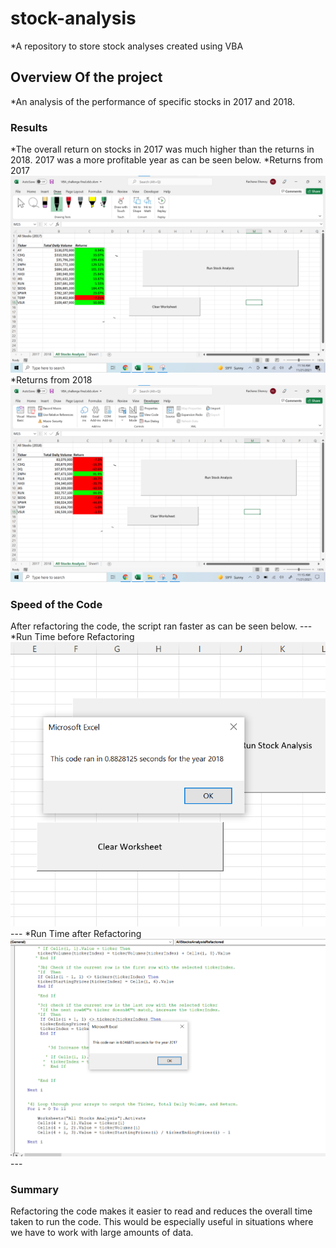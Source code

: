 # stock-analysis
*A repository to store stock analyses created using VBA
## Overview Of the project
*An analysis of the performance of specific stocks in 2017 and 2018. 
### Results
*The overall return on stocks in 2017 was much higher than the returns in 2018. 2017 was a more profitable year as can be seen below. 
*Returns from 2017
![image_name](https://github.com/rachanashenoy1/stock-analysis/blob/main/2017%20Stock%20Performance.png)
*Returns from 2018
![image_name](https://github.com/rachanashenoy1/stock-analysis/blob/main/2018%20Stock%20Performance.png)
### Speed of the Code
After refactoring the code, the script ran faster as can be seen below. ---
*Run Time before Refactoring
![image_name](https://github.com/rachanashenoy1/stock-analysis/blob/main/Pre-Refactor%20Code.png)---
*Run Time after Refactoring
![image_name](https://github.com/rachanashenoy1/stock-analysis/blob/main/VBA_Challenge_2017.png)---
### Summary
Refactoring the code makes it easier to read and reduces the overall time taken to run the code. This would be especially useful in situations where we have to work with large amounts of data. 
